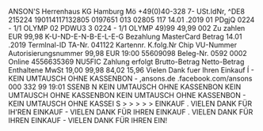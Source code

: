 ANSON'S Herrenhaus KG Hamburg Mö +49(0)40-328 7- USt.IdNr, ^DE8 215224 190114117132805 0197651 013 02805 117 14.01 .2019 01 PDgjQ 0224 - 1/1 OLYMP 02 PDWU3 3 0224 - 1/1 OLYMP 49)99 49,99 002 Zu zahlen EUR 99,98 K-U-ND-E-N-B-E-L-E-G Bezahlung MasterCard Betrag 14.01 .2019 Termlnal-ID TA-Nr. 041122 Kartennr. K.folg.Nr Chip VU-Nummer Autorisierungsnummer 99,98 EUR 19:00 55609098 Beleg-Nr. 0592 0002 Online 4556635369 NU5FIC Zahlung erfolgt Brutto-Betrag Netto-Betrag Enthaltene MwSt 19,00 99,98 84,02 15,96 Vielen Dank fuer Ihren Einkauf Í - KEIN UMTAUSCH OHNE KASSENBON - ,ansons.de .facebook.com/ansons 000 332 99 19:01 SSENB N KEIN UMTAUSCH OHNE KASSENBON KEIN UMTAUSCH OHNE KASSENBON KEIN UMTAUSCH OHNE KASSENBON - KEIN UMTAUSCH OHNE KASSEI S > > > > > EINKAUF . VIELEN DANK FÜR IH'REN EINKAUF - VIELEN DANK FÜR IHREN EINKAUF . VIELEN DANK FÜR IHREN EINKAUF - VIELEN DANK FÜR IHREN EIN!